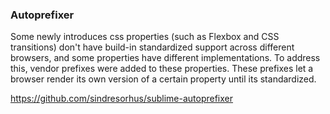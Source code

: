 ### Autoprefixer

Some newly introduces css properties (such as Flexbox and CSS transitions) don't have build-in standardized support across different browsers, and some properties have different implementations. To address this, vendor prefixes were added to these properties.  These prefixes let a browser render its own version of a certain property until its standardized. 

https://github.com/sindresorhus/sublime-autoprefixer

